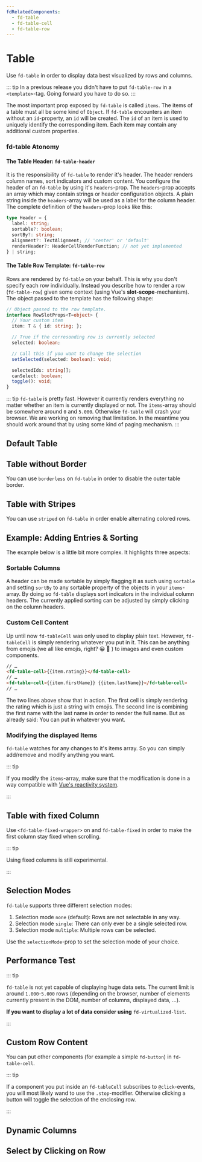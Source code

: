 ```yaml
---
fdRelatedComponents:
  - fd-table
  - fd-table-cell
  - fd-table-row
---
```


# Table

Use `fd-table` in order to display data best visualized by rows and columns.

::: tip
In a previous release you didn't have to put `fd-table-row` in a `<template>`-tag. Going forward you have to do so.
:::

The most important prop exposed by `fd-table` is called `items`. The items of a table must all be some kind of `Object`. If `fd-table` encounters an item without an `id`-property, an `id` will be created. The `id` of an item is used to uniquely identify the corresponding item. Each item may contain any additional custom properties.

### fd-table Atonomy

#### The Table Header: `fd-table-header`
It is the responsibility of `fd-table` to render it's header. The header renders column names, sort indicators and custom content. You configure the header of an `fd-table` by using it's `headers`-prop. The `headers`-prop accepts an array which may contain strings or header configuration objects. A plain string inside the `headers`-array will be used as a label for the column header. The complete definition of the `headers`-prop looks like this:

```ts
type Header = {
  label: string;
  sortable?: boolean;
  sortBy?: string;
  alignment?: TextAlignment; // 'center' or 'default'
  renderHeader?: HeaderCellRenderFunction; // not yet implemented
} | string;
```

#### The Table Row Template: `fd-table-row`
Rows are rendered by `fd-table` on your behalf. This is why you don't specify each row individually. Instead you describe how to render a row (`fd-table-row`) given some context (using Vue's __slot-scope__-mechanism). The object passed to the template has the following shape:

```typescript
// Object passed to the row template.
interface RowSlotProps<T=object> {
  // Your custom item
  item: T & { id: string; };

  // True if the corresonding row is currently selected
  selected: boolean;

  // Call this if you want to change the selection
  setSelected(selected: boolean): void;

  selectedIds: string[];
  canSelect: boolean;
  toggle(): void;
}
```

::: tip
`fd-table` is pretty fast. However it currently renders everything no matter whether an item is currently displayed or not. The `items`-array should be somewhere around `0` and `5.000`. Otherwise `fd-table` will crash your browser. We are working on removing that limitation. In the meantime you should work around that by using some kind of paging mechanism.
:::

## Default Table

<d-example name="default">
</d-example>

## Table without Border
You can use `borderless` on `fd-table` in order to disable the outer table border.

<d-example name="no-border">
</d-example>

## Table with Stripes

You can use `striped` on `fd-table` in order enable alternating colored rows.

<d-example name="stripes">
</d-example>

## Example: Adding Entries & Sorting

The example below is a little bit more complex. It highlights three aspects:

### Sortable Columns

A header can be made sortable by simply flagging it as such using `sortable` and setting `sortBy` to any sortable property of the objects in your `items`-array. By doing so `fd-table` displays sort indicators in the individual column headers. The currently applied sorting can be adjusted by simply clicking on the column headers.

### Custom Cell Content
Up until now `fd-tableCell` was only used to display plain text. However, `fd-tableCell` is simply rendering whatever you put in it. This can be anything from emojis (we all like emojis, right? 😀 🥰 ) to images and even custom components.

```html
// …
<fd-table-cell>{{item.rating}}</fd-table-cell>
// …
<fd-table-cell>{{item.firstName}} {{item.lastName}}</fd-table-cell>
// …
```

The two lines above show that in action. The first cell is simply rendering the rating which is just a string with emojis. The second line is combining the first name with the last name in order to render the full name. But as already said: You can put in whatever you want.

### Modifying the displayed Items
`fd-table` watches for any changes to it's items array. So you can simply add/remove and modify anything you want.

::: tip

If you modify the `items`-array, make sure that the modification is done in a way compatible with [Vue's reactivity system](https://vuejs.org/v2/guide/reactivity.html).

:::

<d-example name="complex">
</d-example>

## Table with fixed Column
Use `<fd-table-fixed-wrapper>` on and `fd-table-fixed` in order to make the first column stay fixed when scrolling.

::: tip

Using fixed columns is still experimental.

:::

<d-example name="fixed-col">
</d-example>

## Selection Modes

`fd-table` supports three different selection modes:

1. Selection mode `none` (default): Rows are not selectable in any way.
2. Selection mode `single`: There can only ever be a single selected row.
3. Selection mode `multiple`: Multiple rows can be selected.

Use the `selectionMode`-prop to set the selection mode of your choice.

<d-example name="selection-modes">
</d-example>

## Performance Test

::: tip

`fd-table` is not yet capable of displaying huge data sets. The current limit is around `1.000`-`5.000` rows (depending on the browser, number of elements currently present in the DOM, number of columns, displayed data, …).

**If you want to display a lot of data consider using** `fd-virtualized-list`.

:::

<d-example name="performance-test">
</d-example>

## Custom Row Content

You can put other components (for example a simple `fd-button`) in `fd-table-cell`.

::: tip

If a component you put inside an `fd-tableCell` subscribes to `@click`-events, you will most likely wand to use the `.stop`-modifier. Otherwise clicking a button will toggle the selection of the enclosing row.

:::

<d-example name="with-components">
</d-example>

## Dynamic Columns

<d-example name="dynamic-columns">
</d-example>

## Select by Clicking on Row

<d-example name="select-by-row-click">
</d-example>
